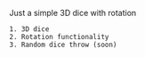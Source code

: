 Just a simple 3D dice with rotation

    1. 3D dice
    2. Rotation functionality
    3. Random dice throw (soon)